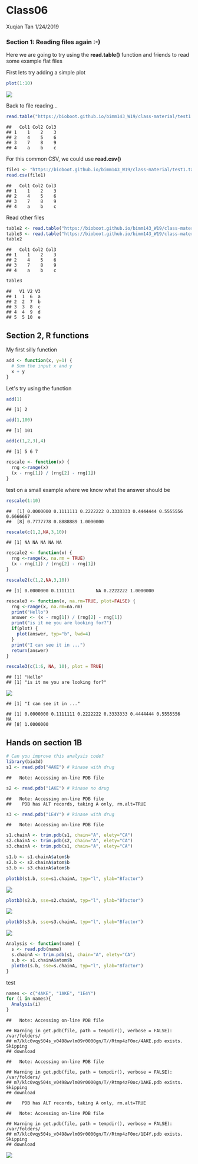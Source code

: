 Class06
================
Xuqian Tan
1/24/2019

### Section 1: Reading files again :-)

Here we are going to try using the **read.table()** function and friends to read some example flat files

First lets try adding a simple plot

``` r
plot(1:10)
```

![](class06_files/figure-markdown_github/unnamed-chunk-1-1.png)

Back to file reading...

``` r
read.table("https://bioboot.github.io/bimm143_W19/class-material/test1.txt", header = TRUE, sep = ",")
```

    ##   Col1 Col2 Col3
    ## 1    1    2    3
    ## 2    4    5    6
    ## 3    7    8    9
    ## 4    a    b    c

For this common CSV, we could use **read.csv()**

``` r
file1 <- "https://bioboot.github.io/bimm143_W19/class-material/test1.txt"
read.csv(file1)
```

    ##   Col1 Col2 Col3
    ## 1    1    2    3
    ## 2    4    5    6
    ## 3    7    8    9
    ## 4    a    b    c

Read other files

``` r
table2 <- read.table("https://bioboot.github.io/bimm143_W19/class-material/test2.txt", header = TRUE, sep = "$")
table3 <- read.table("https://bioboot.github.io/bimm143_W19/class-material/test3.txt", header = FALSE)
table2
```

    ##   Col1 Col2 Col3
    ## 1    1    2    3
    ## 2    4    5    6
    ## 3    7    8    9
    ## 4    a    b    c

``` r
table3
```

    ##   V1 V2 V3
    ## 1  1  6  a
    ## 2  2  7  b
    ## 3  3  8  c
    ## 4  4  9  d
    ## 5  5 10  e

Section 2, R functions
----------------------

My first silly function

``` r
add <- function(x, y=1) {
  # Sum the input x and y
  x + y
}
```

Let's try using the function

``` r
add(1)
```

    ## [1] 2

``` r
add(1,100)
```

    ## [1] 101

``` r
add(c(1,2,3),4)
```

    ## [1] 5 6 7

``` r
rescale <- function(x) {
  rng <-range(x)
  (x - rng[1]) / (rng[2] - rng[1])
}
```

test on a small example where we know what the answer should be

``` r
rescale(1:10)
```

    ##  [1] 0.0000000 0.1111111 0.2222222 0.3333333 0.4444444 0.5555556 0.6666667
    ##  [8] 0.7777778 0.8888889 1.0000000

``` r
rescale(c(1,2,NA,3,10))
```

    ## [1] NA NA NA NA NA

``` r
rescale2 <- function(x) {
  rng <-range(x, na.rm = TRUE)
  (x - rng[1]) / (rng[2] - rng[1])
}

rescale2(c(1,2,NA,3,10))
```

    ## [1] 0.0000000 0.1111111        NA 0.2222222 1.0000000

``` r
rescale3 <- function(x, na.rm=TRUE, plot=FALSE) {
  rng <-range(x, na.rm=na.rm)
  print("Hello")
  answer <- (x - rng[1]) / (rng[2] - rng[1])
  print("is it me you are looking for?")
  if(plot) {
    plot(answer, typ="b", lwd=4)
  }
  print("I can see it in ...")
  return(answer)
}
```

``` r
rescale3(c(1:6, NA, 10), plot = TRUE)
```

    ## [1] "Hello"
    ## [1] "is it me you are looking for?"

![](class06_files/figure-markdown_github/unnamed-chunk-12-1.png)

    ## [1] "I can see it in ..."

    ## [1] 0.0000000 0.1111111 0.2222222 0.3333333 0.4444444 0.5555556        NA
    ## [8] 1.0000000

Hands on section 1B
-------------------

``` r
# Can you improve this analysis code?
library(bio3d)
s1 <- read.pdb("4AKE") # kinase with drug
```

    ##   Note: Accessing on-line PDB file

``` r
s2 <- read.pdb("1AKE") # kinase no drug
```

    ##   Note: Accessing on-line PDB file
    ##    PDB has ALT records, taking A only, rm.alt=TRUE

``` r
s3 <- read.pdb("1E4Y") # kinase with drug
```

    ##   Note: Accessing on-line PDB file

``` r
s1.chainA <- trim.pdb(s1, chain="A", elety="CA")
s2.chainA <- trim.pdb(s2, chain="A", elety="CA")
s3.chainA <- trim.pdb(s1, chain="A", elety="CA")

s1.b <- s1.chainA$atom$b
s2.b <- s2.chainA$atom$b
s3.b <- s3.chainA$atom$b

plotb3(s1.b, sse=s1.chainA, typ="l", ylab="Bfactor")
```

![](class06_files/figure-markdown_github/unnamed-chunk-13-1.png)

``` r
plotb3(s2.b, sse=s2.chainA, typ="l", ylab="Bfactor")
```

![](class06_files/figure-markdown_github/unnamed-chunk-13-2.png)

``` r
plotb3(s3.b, sse=s3.chainA, typ="l", ylab="Bfactor")
```

![](class06_files/figure-markdown_github/unnamed-chunk-13-3.png)

``` r
Analysis <- function(name) {
  s <- read.pdb(name)
  s.chainA <- trim.pdb(s1, chain="A", elety="CA")
  s.b <- s1.chainA$atom$b
  plotb3(s.b, sse=s.chainA, typ="l", ylab="Bfactor")
}
```

test

``` r
names <- c("4AKE", "1AKE", "1E4Y")
for (i in names){
  Analysis(i)
}
```

    ##   Note: Accessing on-line PDB file

    ## Warning in get.pdb(file, path = tempdir(), verbose = FALSE): /var/folders/
    ## m7/klc0vqy504s_v0498wvlm09r0000gn/T//Rtmp4zF0oc/4AKE.pdb exists. Skipping
    ## download

    ##   Note: Accessing on-line PDB file

    ## Warning in get.pdb(file, path = tempdir(), verbose = FALSE): /var/folders/
    ## m7/klc0vqy504s_v0498wvlm09r0000gn/T//Rtmp4zF0oc/1AKE.pdb exists. Skipping
    ## download

    ##    PDB has ALT records, taking A only, rm.alt=TRUE

    ##   Note: Accessing on-line PDB file

    ## Warning in get.pdb(file, path = tempdir(), verbose = FALSE): /var/folders/
    ## m7/klc0vqy504s_v0498wvlm09r0000gn/T//Rtmp4zF0oc/1E4Y.pdb exists. Skipping
    ## download

![](class06_files/figure-markdown_github/unnamed-chunk-15-1.png)
